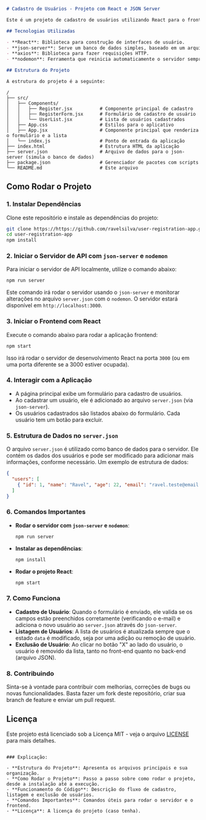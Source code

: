 ```markdown
# Cadastro de Usuários - Projeto com React e JSON Server

Este é um projeto de cadastro de usuários utilizando React para o frontend e `json-server` para simular uma API RESTful. O servidor da API usa um arquivo JSON para armazenar os dados dos usuários e é monitorado com `nodemon` para facilitar o desenvolvimento.

## Tecnologias Utilizadas

- **React**: Biblioteca para construção de interfaces de usuário.
- **json-server**: Serve um banco de dados simples, baseado em um arquivo JSON, como uma API REST.
- **axios**: Biblioteca para fazer requisições HTTP.
- **nodemon**: Ferramenta que reinicia automaticamente o servidor sempre que há alterações no código.

## Estrutura do Projeto

A estrutura do projeto é a seguinte:

```
```
/
├── src/
│   ├── Components/
│   │   ├── Register.jsx          # Componente principal de cadastro
│   │   ├── RegisterForm.jsx      # Formulário de cadastro de usuário
│   │   └── UserList.jsx          # Lista de usuários cadastrados
│   ├── App.css                   # Estilos para o aplicativo
│   ├── App.jsx                   # Componente principal que renderiza o formulário e a lista
│   └── index.js                  # Ponto de entrada da aplicação
├── index.html                    # Estrutura HTML da aplicação
├── server.json                   # Arquivo de dados para o json-server (simula o banco de dados)
├── package.json                  # Gerenciador de pacotes com scripts
└── README.md                     # Este arquivo
```

## Como Rodar o Projeto

### 1. Instalar Dependências

Clone este repositório e instale as dependências do projeto:

```bash
git clone https://https://github.com/ravelsilva/user-registration-app.git
cd user-registration-app
npm install
```

### 2. Iniciar o Servidor de API com `json-server` e `nodemon`

Para iniciar o servidor de API localmente, utilize o comando abaixo:

```bash
npm run server
```

Este comando irá rodar o servidor usando o `json-server` e monitorar alterações no arquivo `server.json` com o `nodemon`. O servidor estará disponível em `http://localhost:3000`.

### 3. Iniciar o Frontend com React

Execute o comando abaixo para rodar a aplicação frontend:

```bash
npm start
```

Isso irá rodar o servidor de desenvolvimento React na porta `3000` (ou em uma porta diferente se a 3000 estiver ocupada).

### 4. Interagir com a Aplicação

- A página principal exibe um formulário para cadastro de usuários.
- Ao cadastrar um usuário, ele é adicionado ao arquivo `server.json` (via `json-server`).
- Os usuários cadastrados são listados abaixo do formulário. Cada usuário tem um botão para excluir.

### 5. Estrutura de Dados no `server.json`

O arquivo `server.json` é utilizado como banco de dados para o servidor. Ele contém os dados dos usuários e pode ser modificado para adicionar mais informações, conforme necessário. Um exemplo de estrutura de dados:

```json
{
  "users": [
    { "id": 1, "name": "Ravel", "age": 22, "email": "ravel.teste@email.com" }
  ]
}
```

### 6. Comandos Importantes

- **Rodar o servidor com `json-server` e `nodemon`**:
  ```bash
  npm run server
  ```

- **Instalar as dependências**:
  ```bash
  npm install
  ```

- **Rodar o projeto React**:
  ```bash
  npm start
  ```

### 7. Como Funciona

- **Cadastro de Usuário**: Quando o formulário é enviado, ele valida se os campos estão preenchidos corretamente (verificando o e-mail) e adiciona o novo usuário ao `server.json` através do `json-server`.
- **Listagem de Usuários**: A lista de usuários é atualizada sempre que o estado `data` é modificado, seja por uma adição ou remoção de usuário.
- **Exclusão de Usuário**: Ao clicar no botão "X" ao lado do usuário, o usuário é removido da lista, tanto no front-end quanto no back-end (arquivo JSON).

### 8. Contribuindo

Sinta-se à vontade para contribuir com melhorias, correções de bugs ou novas funcionalidades. Basta fazer um fork deste repositório, criar sua branch de feature e enviar um pull request.

## Licença

Este projeto está licenciado sob a Licença MIT - veja o arquivo [LICENSE](LICENSE) para mais detalhes.
```

### Explicação:

- **Estrutura do Projeto**: Apresenta os arquivos principais e sua organização.
- **Como Rodar o Projeto**: Passo a passo sobre como rodar o projeto, desde a instalação até a execução.
- **Funcionamento do Código**: Descrição do fluxo de cadastro, listagem e exclusão de usuários.
- **Comandos Importantes**: Comandos úteis para rodar o servidor e o frontend.
- **Licença**: A licença do projeto (caso tenha).
